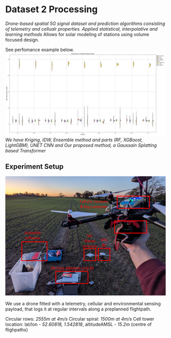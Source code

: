 
# Dataset 2 Processing

*Drone-based spatial 5G signal dataset and prediction algorithms consisting of telemetry and cellualr properties. Applied statistical, interpolative and learning methods*
Allows for solar modeling of stations using volume focused design.

See perfomance example below.
![alt text](<CONF/figures/present/block splatformer Performance.png>)
*We have Kriging, IDW, Ensemble method and parts (RF, XGBoost, LightGBM), UNET CNN and Our proposed method, a Gaussain Splatting based Transformer*

## Experiment Setup

![alt text](<CONF/field_photo.png>)

We use a drone fitted with a telemetry, cellular and environmental sensing payload, that logs it at regular intervals along a preplanned flightpath.

Circular rows: *2555m at 4m/s*
Circular  spiral: *1500m at 4m/s*
Cell tower location: lat/lon - *52.60818, 1.542818*, altitudeAMSL - *15.2m* (centre of flighpaths)
